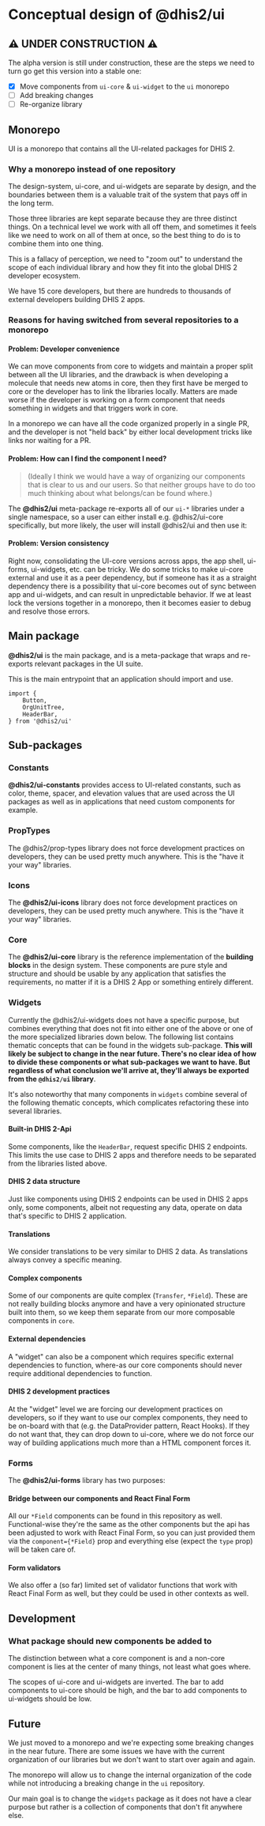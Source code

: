 # Conceptual design of @dhis2/ui

## :warning: UNDER CONSTRUCTION :warning:

The alpha version is still under construction, these are the steps we need to
turn go get this version into a stable one:

-   [x] Move components from `ui-core` & `ui-widget` to the `ui` monorepo
-   [ ] Add breaking changes
-   [ ] Re-organize library

## Monorepo

UI is a monorepo that contains all the UI-related packages for DHIS 2.

### Why a monorepo instead of one repository

The design-system, ui-core, and ui-widgets are separate by design, and the
boundaries between them is a valuable trait of the system that pays off in the
long term.

Those three libraries are kept separate because they are three distinct things.
On a technical level we work with all off them, and sometimes it feels like we
need to work on all of them at once, so the best thing to do is to combine them
into one thing.

This is a fallacy of perception, we need to "zoom out" to understand the scope
of each individual library and how they fit into the global DHIS 2 developer
ecosystem.

We have 15 core developers, but there are hundreds to thousands of external
developers building DHIS 2 apps.

### Reasons for having switched from several repositories to a monorepo

#### Problem: Developer convenience

We can move components from core to widgets and maintain a proper split between
all the UI libraries, and the drawback is when developing a molecule that needs
new atoms in core, then they first have be merged to core or the developer has
to link the libraries locally. Matters are made worse if the developer is working on
a form component that needs something in widgets and that triggers work in
core.

In a monorepo we can have all the code organized properly in a single PR, and
the developer is not "held back" by either local development tricks like links
nor waiting for a PR.

#### Problem: How can I find the component I need?

> (Ideally I think we would have a way of organizing our components that is
> clear to us and our users. So that neither groups have to do too much
> thinking about what belongs/can be found where.)

The **@dhis2/ui** meta-package re-exports all of our `ui-*` libraries under a
single namespace, so a user can either install e.g. @dhis2/ui-core
specifically, but more likely, the user will install @dhis2/ui and then use it:

#### Problem: Version consistency

Right now, consolidating the UI-core versions across apps, the app shell, ui-forms,
ui-widgets, etc. can be tricky. We do some tricks to make ui-core external and
use it as a peer dependency, but if someone has it as a straight dependency there is a
possibility that ui-core becomes out of sync between app and ui-widgets, and
can result in unpredictable behavior. If we at least lock the versions together
in a monorepo, then it becomes easier to debug and resolve those errors.

## Main package

**@dhis2/ui** is the main package, and is a meta-package that wraps and
re-exports relevant packages in the UI suite.

This is the main entrypoint that an application should import and use.

```
import {
    Button,
    OrgUnitTree,
    HeaderBar,
} from '@dhis2/ui'
```

## Sub-packages

### Constants

**@dhis2/ui-constants** provides access to UI-related constants, such as
color, theme, spacer, and elevation values that are used across the UI packages
as well as in applications that need custom components for example.

### PropTypes

The @dhis2/prop-types library does not force development practices on
developers, they can be used pretty much anywhere. This is the "have it your
way" libraries.

### Icons

The **@dhis2/ui-icons** library does not force development practices on
developers, they can be used pretty much anywhere. This is the "have it your
way" libraries.

### Core

The **@dhis2/ui-core** library is the reference implementation of the
**building blocks** in the design system. These components are pure style and
structure and should be usable by any application that satisfies the
requirements, no matter if it is a DHIS 2 App or something entirely different.

### Widgets

Currently the @dhis2/ui-widgets does not have a specific purpose, but combines
everything that does not fit into either one of the above or one of the more
specialized libraries down below. The following list contains thematic
concepts that can be found in the widgets sub-package. **This will likely be
subject to change in the near future. There's no clear idea of how to divide
these components or what sub-packages we want to have. But regardless of what
conclusion we'll arrive at, they'll always be exported from the `@dhis2/ui`
library**.

It's also noteworthy that many components in `widgets` combine several of the
following thematic concepts, which complicates refactoring these into several
libraries.

#### Built-in DHIS 2-Api

Some components, like the `HeaderBar`, request specific DHIS 2 endpoints.
This limits the use case to DHIS 2 apps and therefore needs to be separated
from the libraries listed above.

#### DHIS 2 data structure

Just like components using DHIS 2 endpoints can be used in DHIS 2 apps only,
some components, albeit not requesting any data, operate on data that's
specific to DHIS 2 application.

#### Translations

We consider translations to be very similar to DHIS 2 data. As translations
always convey a specific meaning.

#### Complex components

Some of our components are quite complex (`Transfer`, `*Field`).
These are not really building blocks anymore and have a very opinionated
structure built into them, so we keep them separate from our more composable
components in `core`.

#### External dependencies

A "widget" can also be a component which requires specific external
dependencies to function, where-as our core components should never require
additional dependencies to function.

#### DHIS 2 development practices

At the "widget" level we are forcing our development practices on developers,
so if they want to use our complex components, they need to be on-board with
that (e.g. the DataProvider pattern, React Hooks).
If they do not want that, they can drop down to ui-core, where we do not force
our way of building applications much more than a HTML component forces it.

### Forms

The **@dhis2/ui-forms** library has two purposes:

#### Bridge between our components and React Final Form

All our `*Field` components can be found in this repository as well.
Functional-wise they're the same as the other components but the api has been
adjusted to work with React Final Form, so you can just provided them via the
`component={*Field}` prop and everything else (expect the `type` prop) will be
taken care of.

#### Form validators

We also offer a (so far) limited set of validator functions that work with
React Final Form as well, but they could be used in other contexts as well.

## Development

### What package should new components be added to

The distinction between what a core component is and a non-core component is
lies at the center of many things, not least what goes where.

The scopes of ui-core and ui-widgets are inverted. The bar to add components to
ui-core should be high, and the bar to add components to ui-widgets should be
low.

## Future

We just moved to a monorepo and we're expecting some breaking changes in the
near future. There are some issues we have with the current organization of our
libraries but we don't want to start over again and again.

The monorepo will allow us to change the internal organization of the code
while not introducing a breaking change in the `ui` repository.

Our main goal is to change the `widgets` package as it does not have a clear
purpose but rather is a collection of components that don't fit anywhere else.
